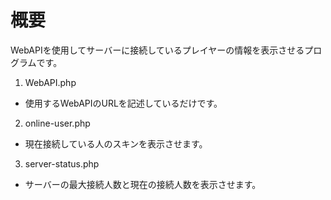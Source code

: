 # 概要
WebAPIを使用してサーバーに接続しているプレイヤーの情報を表示させるプログラムです。

1. WebAPI.php
  - 使用するWebAPIのURLを記述しているだけです。
2. online-user.php
  - 現在接続している人のスキンを表示させます。
3. server-status.php
  - サーバーの最大接続人数と現在の接続人数を表示させます。
